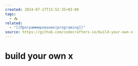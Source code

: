```yaml
---
created: 2024-07-17T15:52:35+03:00
tags:
  - 📥
related:
  - "[[Программирование|programing]]"
source: https://github.com/codecrafters-io/build-your-own-x
---
```


# build your own x
